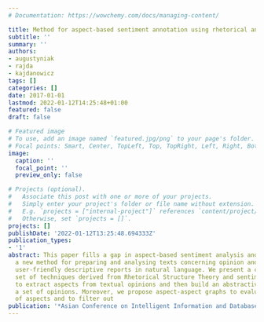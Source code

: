 ```yaml
---
# Documentation: https://wowchemy.com/docs/managing-content/

title: Method for aspect-based sentiment annotation using rhetorical analysis
subtitle: ''
summary: ''
authors:
- augustyniak
- rajda
- kajdanowicz
tags: []
categories: []
date: 2017-01-01
lastmod: 2022-01-12T14:25:48+01:00
featured: false
draft: false

# Featured image
# To use, add an image named `featured.jpg/png` to your page's folder.
# Focal points: Smart, Center, TopLeft, Top, TopRight, Left, Right, BottomLeft, Bottom, BottomRight.
image:
  caption: ''
  focal_point: ''
  preview_only: false

# Projects (optional).
#   Associate this post with one or more of your projects.
#   Simply enter your project's folder or file name without extension.
#   E.g. `projects = ["internal-project"]` references `content/project/deep-learning/index.md`.
#   Otherwise, set `projects = []`.
projects: []
publishDate: '2022-01-12T13:25:48.694333Z'
publication_types:
- '1'
abstract: This paper fills a gap in aspect-based sentiment analysis and aims to present
  a new method for preparing and analysing texts concerning opinion and generating
  user-friendly descriptive reports in natural language. We present a comprehensive
  set of techniques derived from Rhetorical Structure Theory and sentiment analysis
  to extract aspects from textual opinions and then build an abstractive summary of
  a set of opinions. Moreover, we propose aspect-aspect graphs to evaluate the importance
  of aspects and to filter out
publication: '*Asian Conference on Intelligent Information and Database Systems*'
---
```

